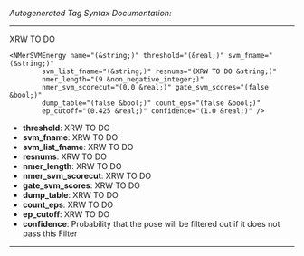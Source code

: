 _Autogenerated Tag Syntax Documentation:_

---
XRW TO DO

```
<NMerSVMEnergy name="(&string;)" threshold="(&real;)" svm_fname="(&string;)"
        svm_list_fname="(&string;)" resnums="(XRW TO DO &string;)"
        nmer_length="(9 &non_negative_integer;)"
        nmer_svm_scorecut="(0.0 &real;)" gate_svm_scores="(false &bool;)"
        dump_table="(false &bool;)" count_eps="(false &bool;)"
        ep_cutoff="(0.425 &real;)" confidence="(1.0 &real;)" />
```

-   **threshold**: XRW TO DO
-   **svm_fname**: XRW TO DO
-   **svm_list_fname**: XRW TO DO
-   **resnums**: XRW TO DO
-   **nmer_length**: XRW TO DO
-   **nmer_svm_scorecut**: XRW TO DO
-   **gate_svm_scores**: XRW TO DO
-   **dump_table**: XRW TO DO
-   **count_eps**: XRW TO DO
-   **ep_cutoff**: XRW TO DO
-   **confidence**: Probability that the pose will be filtered out if it does not pass this Filter

---
